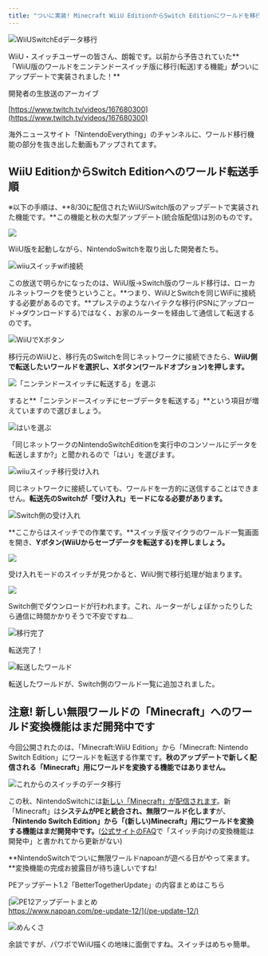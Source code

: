 ```yaml
---
title: "ついに実装! Minecraft WiiU EditionからSwitch Editionにワールドを移行する手順"
---
```


![WiiUSwitchEdデータ移行](https://cdn-ak.f.st-hatena.com/images/fotolife/s/sasigume/20210208/20210208122649.png)

WiiU・スイッチユーザーの皆さん、朗報です。以前から予告されていた**「WiiU版のワールドをニンテンドースイッチ版に移行(転送)する機能」**が**ついにアップデートで実装されました！**

開発者の生放送のアーカイブ

[https://www.twitch.tv/videos/167680300](https://www.twitch.tv/videos/167680300)

海外ニュースサイト「NintendoEverything」のチャンネルに、ワールド移行機能の部分を抜き出した動画もアップされてます。

## WiiU EditionからSwitch Editionへのワールド転送手順

※以下の手順は、**8/30に配信されたWiiU/Switch版のアップデートで実装された機能です。**この機能と秋の大型アップデート(統合版配信)は別のものです。

![](https://cdn-ak.f.st-hatena.com/images/fotolife/s/sasigume/20210208/20210208113822.png)

WiiU版を起動しながら、NintendoSwitchを取り出した開発者たち。

![wiiuスイッチwifi接続](https://cdn-ak.f.st-hatena.com/images/fotolife/s/sasigume/20210208/20210208122159.png)

この放送で明らかになったのは、WiiU版→Switch版のワールド移行は、ローカルネットワークを使うということ。**つまり、WiiUとSwitchを同じWiFiに接続する必要があるのです。**プレステのようなハイテクな移行(PSNにアップロード→ダウンロードする)ではなく、お家のルーターを経由して通信して転送するのです。

![WiiUでXボタン](https://cdn-ak.f.st-hatena.com/images/fotolife/s/sasigume/20210208/20210208111217.png)

移行元のWiiUと、移行先のSwitchを同じネットワークに接続できたら、**WiiU側で転送したいワールドを選択し、Xボタン(ワールドオプション)を押します。**

![「ニンテンドースイッチに転送する」を選ぶ](https://cdn-ak.f.st-hatena.com/images/fotolife/s/sasigume/20210208/20210208113826.png)

すると**「ニンテンドースイッチにセーブデータを転送する」**という項目が増えていますので選びましょう。

![はいを選ぶ](https://cdn-ak.f.st-hatena.com/images/fotolife/s/sasigume/20210208/20210208113830.png)

「同じネットワークのNintendoSwitchEditionを実行中のコンソールにデータを転送しますか?」と聞かれるので「はい」を選びます。

![wiiuスイッチ移行受け入れ](https://cdn-ak.f.st-hatena.com/images/fotolife/s/sasigume/20210208/20210208124244.png)

同じネットワークに接続していても、ワールドを一方的に送信することはできません。**転送先のSwitchが「受け入れ」モードになる必要があります。**

![Switch側の受け入れ](https://cdn-ak.f.st-hatena.com/images/fotolife/s/sasigume/20210208/20210208110904.png)

**ここからはスイッチでの作業です。**スイッチ版マイクラのワールド一覧画面を開き、**Yボタン(WiiUからセーブデータを転送する)を押しましょう。**

![](https://cdn-ak.f.st-hatena.com/images/fotolife/s/sasigume/20210208/20210208113834.png)

受け入れモードのスイッチが見つかると、WiiU側で移行処理が始まります。

![](https://cdn-ak.f.st-hatena.com/images/fotolife/s/sasigume/20210208/20210208113838.png)

Switch側でダウンロードが行われます。これ、ルーターがしょぼかったりしたら通信に時間かかりそうで不安ですね…

![移行完了](https://cdn-ak.f.st-hatena.com/images/fotolife/s/sasigume/20210208/20210208113843.png)

転送完了！

![転送したワールド](https://cdn-ak.f.st-hatena.com/images/fotolife/s/sasigume/20210208/20210208113846.png)

転送したワールドが、Switch側のワールド一覧に追加されました。

## 注意! 新しい無限ワールドの「Minecraft」へのワールド変換機能はまだ開発中です

今回公開されたのは、「Minecraft:WiiU Edition」から「Minecraft: Nintendo Switch Edition」にワールドを転送する作業です。**秋のアップデートで新しく配信される「Minecraft」用にワールドを変換する機能ではありません。**

![これからのスイッチのデータ移行](https://cdn-ak.f.st-hatena.com/images/fotolife/s/sasigume/20210208/20210208121654.png)

この秋、NintendoSwitchには[新しい「Minecraft」が配信されます](https://www.napoan.com/nintendoswitch-will-receive-minecraft-as-new-game/)。新「Minecraft」は**システムがPEと統合され、無限ワールド化します**が、**「Nintendo Switch Edition」から「(新しい)Minecraft」用にワールドを変換する機能はまだ開発中です。**([公式サイトのFAQ](https://minecraft.net/en-us/article/better-together-faq)で「スイッチ向けの変換機能は開発中」と書かれてから更新がない)

**NintendoSwitchでついに無限ワールドnapoanが遊べる日がやって来ます。**変換機能の完成お披露目が待ち遠しいですね!

PEアップデート1.2「BetterTogetherUpdate」の内容まとめはこちら

[![PE12アップデートまとめ](https://cdn-ak.f.st-hatena.com/images/fotolife/s/sasigume/20210208/20210208093917.png)  
https://www.napoan.com/pe-update-12/](/pe-update-12/)

![めんくさ](https://cdn-ak.f.st-hatena.com/images/fotolife/s/sasigume/20210208/20210208105552.png)

余談ですが、パワポでWiiU描くの地味に面倒ですね。スイッチはめちゃ簡単。
